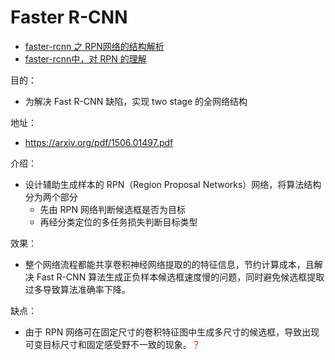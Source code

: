 
# Faster R-CNN


- [faster-rcnn 之 RPN网络的结构解析](https://blog.csdn.net/sloanqin/article/details/51545125)
- [faster-rcnn中，对 RPN 的理解](https://blog.csdn.net/ying86615791/article/details/72788414)



目的：

- 为解决 Fast R-CNN 缺陷，实现 two stage 的全网络结构

地址：

- <https://arxiv.org/pdf/1506.01497.pdf>

介绍：

- 设计辅助生成样本的 RPN（Region Proposal Networks）网络，将算法结构分为两个部分
  - 先由 RPN 网络判断候选框是否为目标
  - 再经分类定位的多任务损失判断目标类型

效果：

- 整个网络流程都能共享卷积神经网络提取的的特征信息，节约计算成本，且解决 Fast R-CNN 算法生成正负样本候选框速度慢的问题，同时避免候选框提取过多导致算法准确率下降。

缺点：

- 由于 RPN 网络可在固定尺寸的卷积特征图中生成多尺寸的候选框，导致出现可变目标尺寸和固定感受野不一致的现象。<span style="color:red;">？</span>



